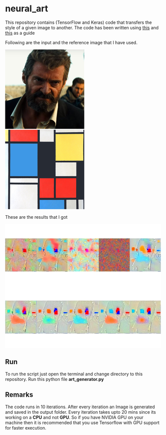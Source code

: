 # neural_art

This repository contains (TensorFlow and Keras) code that transfers the 
style of a given image to another. The code has been written using [this][original] and [this][youtube] as a guide

Following are the input and the reference image that I have used.

<img src="/logan.jpg" width="256" height="256">
<img src="/styles/block.jpg" width="256" height="256">


These are the results that I got

<img src="/result.jpeg" width="600" height="400">


## Run

To run the script just open the terminal and change directory to
this repository.
Run this python file **art_generator.py**


## Remarks

The code runs in 10 iterations.
After every iteration an Image is generated and saved in the output folder.
Every iteration takes upto 20 mins since its working on a **CPU** and not **GPU**.
So if you have NVIDIA GPU on your machine then it is recommended that you use 
Tensorflow with GPU support for faster execution. 



[original]: https://github.com/hnarayanan/artistic-style-transfer/blob/master/notebooks/6_Artistic_style_transfer_with_a_repurposed_VGG_Net_16.ipynb

[youtube]: https://www.youtube.com/watch?v=Oex0eWoU7AQ&feature=youtu.be